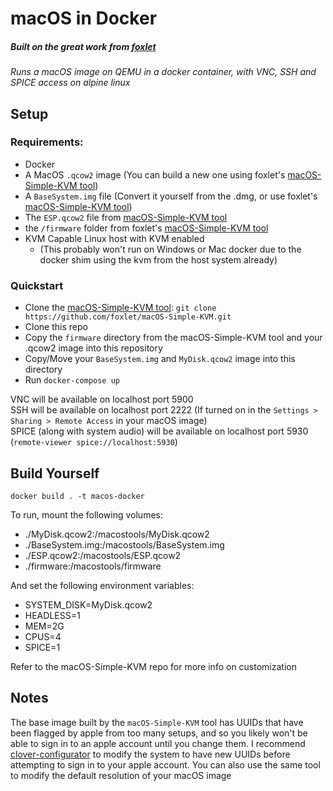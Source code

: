 # macOS in Docker

##### Built on the great work from [foxlet]

_Runs a macOS image on QEMU in a docker container, with VNC, SSH and SPICE access on alpine linux_

## Setup

### Requirements:
 - Docker
 - A MacOS `.qcow2` image (You can build a new one using foxlet's [macOS-Simple-KVM tool])
 - A `BaseSystem.img` file (Convert it yourself from the .dmg, or use foxlet's [macOS-Simple-KVM tool])
 - The `ESP.qcow2` file from [macOS-Simple-KVM tool]
 - the `/firmware` folder from foxlet's [macOS-Simple-KVM tool]
 - KVM Capable Linux host with KVM enabled
     - (This probably won't run on Windows or Mac docker due to the docker shim using the kvm from the host system already)


### Quickstart
 - Clone the [macOS-Simple-KVM tool]: `git clone https://github.com/foxlet/macOS-Simple-KVM.git`
 - Clone this repo
 - Copy the `firmware` directory from the macOS-Simple-KVM tool and your .qcow2 image into this repository
 - Copy/Move your `BaseSystem.img` and `MyDisk.qcow2` image into this directory
 - Run `docker-compose up` 
 
 VNC will be available on localhost port 5900 \
 SSH will be available on localhost port 2222 (If turned on in the `Settings > Sharing > Remote Access` in your macOS image) \
 SPICE (along with system audio) will be available on localhost port 5930  (`remote-viewer spice://localhost:5930`)


## Build Yourself

`docker build . -t macos-docker`

To run, mount the following volumes:

 - ./MyDisk.qcow2:/macostools/MyDisk.qcow2
 - ./BaseSystem.img:/macostools/BaseSystem.img
 - ./ESP.qcow2:/macostools/ESP.qcow2
 - ./firmware:/macostools/firmware

And set the following environment variables:
 - SYSTEM_DISK=MyDisk.qcow2
 - HEADLESS=1
 - MEM=2G
 - CPUS=4
 - SPICE=1
 
 Refer to the macOS-Simple-KVM repo for more info on customization
 
## Notes
The base image built by the `macOS-Simple-KVM` tool has UUIDs that have been flagged by apple from too many setups, and so you likely won't be able to sign in to an apple account until you change them.
I recommend [clover-configurator] to modify the system to have new UUIDs before attempting to sign in to your apple account.
You can also use the same tool to modify the default resolution of your macOS image


[clover-configurator]: https://mackie100projects.altervista.org/download-clover-configurator/
[foxlet]: https://github.com/foxlet/macOS-Simple-KVM
[macOS-Simple-KVM tool]: https://github.com/foxlet/macOS-Simple-KVM
